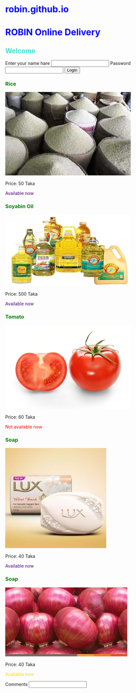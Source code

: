 # robin.github.io
<style>
h1{
  color:blue;
}
h2{
  color:turquoise;
}
#lr{
  color:gold;
}
.av{
  color:indigo;
}
.nav{
  color:red;
}
</style>
<h1>ROBIN Online Delivery</h1>
<style>
h3{
  color:green;
}
</style>
<h2>Welcome</h2>
Enter your name hare
<input>
Password
<input type="password">
<button>Login</button>
<div>
  <p><h3>Rice</h3><P>
  <img src='images/Rice.jpg'/>
  <p>Price: 50 Taka<p>
  <p class='av'>Available now<p>
  
</div>
<div>
  <p><h3>Soyabin Oil</h3><p>
  <img src='images/Soyabin Oil.jpg'/>
  <p>Price: 500 Taka<p>
  <p class='av'>Available now<p>
</div>
<div>
  <h3>Tomato</h3>
  <img src='images/Tomato.jpg'/>
  <p>Price: 60 Taka<p>
  <p class='nav'>Not available now<p>
</div>
<div>
  <h3>Soap</h3>
  <img src='images/Soap.jpg'/>
  <p>Price: 40 Taka<p>
  <p class='av'>Available now<p>
</div>
<div>
  <h3>Soap</h3>
  <img src='images/Onion.jpg'/>
  <p>Price: 40 Taka<p>
  <p id='lr' class='av'>Available now<p>
</div>
<p/>
Comments
<input>
